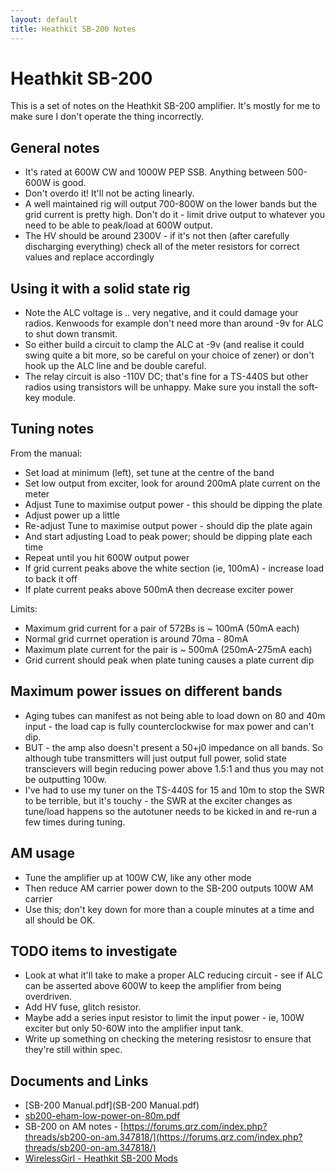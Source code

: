 ```yaml
---
layout: default
title: Heathkit SB-200 Notes
---
```


# Heathkit SB-200

This is a set of notes on the Heathkit SB-200 amplifier.
It's mostly for me to make sure I don't operate the thing
incorrectly.

## General notes

 * It's rated at 600W CW and 1000W PEP SSB.  Anything between 500-600W is good.
 * Don't overdo it! It'll not be acting linearly.
 * A well maintained rig will output 700-800W on the lower bands but the grid current is pretty high.  Don't do it - limit drive output to whatever you need to be able to peak/load at 600W output.
 * The HV should be around 2300V - if it's not then (after carefully discharging everything) check all of the meter resistors for correct values and replace accordingly

## Using it with a solid state rig

 * Note the ALC voltage is .. very negative, and it could damage your radios.  Kenwoods for example don't need more than around -9v for ALC to shut down transmit.
 * So either build a circuit to clamp the ALC at -9v (and realise it could swing quite a bit more, so be careful on your choice of zener) or don't hook up the ALC line and be double careful.
 * The relay circuit is also -110V DC; that's fine for a TS-440S but other radios using transistors will be unhappy.  Make sure you install the soft-key module.

## Tuning notes

From the manual:

 * Set load at minimum (left), set tune at the centre of the band
 * Set low output from exciter, look for around 200mA plate current on the meter
 * Adjust Tune to maximise output power - this should be dipping the plate
 * Adjust power up a little
 * Re-adjust Tune to maximise output power - should dip the plate again
 * And start adjusting Load to peak power; should be dipping plate each time
 * Repeat until you hit 600W output power
 * If grid current peaks above the white section (ie, 100mA) - increase load to back it off
 * If plate current peaks above 500mA then decrease exciter power

Limits:

 * Maximum grid current for a pair of 572Bs is ~ 100mA (50mA each)
 * Normal grid currnet operation is around 70ma - 80mA
 * Maximum plate current for the pair is ~ 500mA (250mA-275mA each)
 * Grid current should peak when plate tuning causes a plate current dip

## Maximum power issues on different bands

 * Aging tubes can manifest as not being able to load down on 80 and 40m
   input - the load cap is fully counterclockwise for max power and can't
   dip.
 * BUT - the amp also doesn't present a 50+j0 impedance on all bands.
   So although tube transmitters will just output
   full power, solid state transcievers will begin reducing power above 1.5:1
   and thus you may not be outputting 100w.
 * I've had to use my tuner on the TS-440S for 15 and 10m to stop the SWR to
   be terrible, but it's touchy - the SWR at the exciter changes as tune/load
   happens so the autotuner needs to be kicked in and re-run a few times during
   tuning.

## AM usage

 * Tune the amplifier up at 100W CW, like any other mode
 * Then reduce AM carrier power down to the SB-200 outputs 100W AM carrier
 * Use this; don't key down for more than a couple minutes at a time and all
   should be OK.

## TODO items to investigate

 * Look at what it'll take to make a proper ALC reducing circuit - see if
   ALC can be asserted above 600W to keep the amplifier from being overdriven.
 * Add HV fuse, glitch resistor.
 * Maybe add a series input resistor to limit the input power - ie, 100W exciter
   but only 50-60W into the amplifier input tank.
 * Write up something on checking the metering resistosr to ensure that they're still
   within spec.

## Documents and Links

 * [SB-200 Manual.pdf](SB-200 Manual.pdf)
 * [sb200-eham-low-power-on-80m.pdf](sb200-eham-low-power-on-80m.pdf)
 * SB-200 on AM notes - [https://forums.qrz.com/index.php?threads/sb200-on-am.347818/](https://forums.qrz.com/index.php?threads/sb200-on-am.347818/)
 * [WirelessGirl - Heathkit SB-200 Mods](http://www.wirelessgirl.net/Projects/Heathkit-SB200-Mods/)
